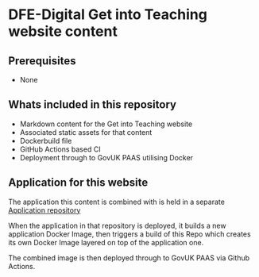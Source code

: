 #  DFE-Digital Get into Teaching website content

## Prerequisites

- None

## Whats included in this repository

- Markdown content for the Get into Teaching website
- Associated static assets for that content
- Dockerbuild file
- GitHub Actions based CI
- Deployment through to GovUK PAAS utilising Docker

## Application for this website

The application this content is combined with is held in a separate [Application repository](https://github.com/DFE-Digital/get-into-teaching-app)

When the application in that repository is deployed, it builds a new application 
Docker Image, then triggers a build of this Repo which creates its own Docker 
Image layered on top of the application one.

The combined image is then deployed through to GovUK PAAS via Github Actions.


